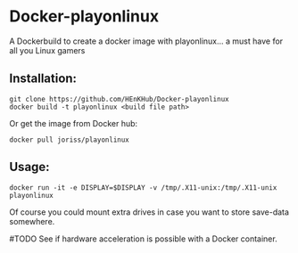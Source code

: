 # Docker-playonlinux
A Dockerbuild to create a docker image with playonlinux... a must have for all you Linux gamers

## Installation:
```
git clone https://github.com/HEnKHub/Docker-playonlinux
docker build -t playonlinux <build file path>
```
Or get the image from Docker hub:
```
docker pull joriss/playonlinux
```

## Usage:
```
docker run -it -e DISPLAY=$DISPLAY -v /tmp/.X11-unix:/tmp/.X11-unix playonlinux
```

Of course you could mount extra drives in case you want to store save-data somewhere.

#TODO
See if hardware acceleration is possible with a Docker container.

